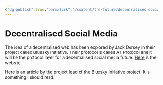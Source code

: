```yaml
---
{"dg-publish":true,"permalink":"/content/the-future/decentralised-social-media/"}
---
```


# Decentralised Social Media

The idea of a decentralised web has been explored by Jack Dorsey in their project called Bluesky Initiative. Their protocol is called AT Protocol and it will be the protocol layer for a decentralised social media future. [Here](https://atproto.com/) is the website. 

[Here](https://medium.com/decentralized-web/decentralized-social-networks-e5a7a2603f53) is an article by the project lead of the Bluesky Initiative project. It is something I should read.